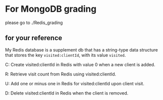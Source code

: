 # For MongoDB grading
please go to ./Redis_grading

## for your reference
My Redis database is a supplement db that has a string-type data structure that
stores the key `visited:clientId`, with its value `visited`.

C: Create visited:clientId in Redis with value 0 when a new client is added.

R: Retrieve visit count from Redis using visited:clientId.

U: Add one or minus one in Redis for visited:clientId upon client visit.

D: Delete visited:clientId in Redis when the client is removed.


